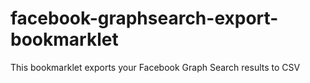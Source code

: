 facebook-graphsearch-export-bookmarklet
=======================================

This bookmarklet exports your Facebook Graph Search results to CSV
